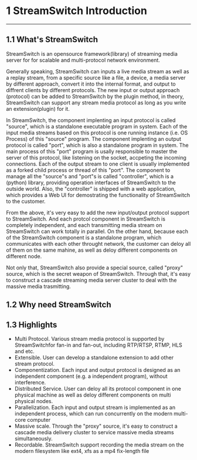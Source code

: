 # 1 StreamSwitch Introduction
------------------------------------

## 1.1 What's StreamSwitch

StreamSwitch is an opensource framework(library) of streaming media server for for scalable and multi-protocol network environment.

Generally speaking, StreamSwitch can inputs a live media stream as well as a replay stream, from a specific source like a file, a device, a media server by different approach, convert it into the internal format, and output to diffrent clients by different protocols. The new input or output approach (protocol) can be added to StreamSwitch by the plugin method, in theory, StreamSwitch can support any stream media protocol as long as you write an extension(plugin) for it. 

In StreamSwitch, the component implenting an input protocol is called "source", which is a standalone executable program in system. Each of the input media streams based on this protocol is one running instance (i.e. OS Process) of this "source" program. The component implenting an output protocol is called "port", which is also a standalone program in system. The main process of this "port" program is usally responsible to master the server of this protocol, like listening on the socket, accpeting the incoming connections. Each of the output stream to one client is usually implemented as a forked child process or thread of this "port". The component to manage all the "source"s and "port"s is called "controller", which is a (python) library, providing operation interfaces of StreamSwitch to the outside world. Also, the "controller" is shipped with a web application, which provides a Web UI for demostrating the functionality of StreamSwitch to the customer. 

From the above, it's very easy to add the new input/output protocol support to StreamSwitch. And each protcol component in StreamSwitch is completely independent, and each transmitting media stream on StreamSwitch can work totally in parallel. On the other hand, because each of the StreamSwitch component is a standalone program, which communicates with each other throught network, the customer can deloy all of them on the same mahine, as well as deloy different components on different node. 

Not only that, StreamSwitch also provide a special source, called "proxy" source, which is the secret weapon of StreamSwitch. Through that, it's easy to construct a cascade streaming media server cluster to deal with the massive media trasmitting. 



## 1.2 Why need StreamSwitch



## 1.3 Highlights

* Multi Protocol. Various stream media protocol is supported by StreamSwitchfor fan-in and fan-out, including RTP/RTSP, RTMP, HLS and etc.
* Extensible. User can develop a standalone extension to add other stream protocol. 
* Componentization. Each input and output protocol is designed as an independent component (e.g. a independent program), without interference. 
* Distributed Service. User can deloy all its protocol component in one physical machine as well as deloy different components on multi physical nodes.
* Parallelization. Each input and output stream is implemented as an independent process, which can run concurrently on the modern multi-core computer
* Massive scale. Through the "proxy" source, it's easy to construct a cascade media delivery cluster to service massive media streams simultaneously. 
* Recordable. StreamSwitch support recording the media stream on the modern filesystem like ext4, xfs as a mp4 fix-length file 
